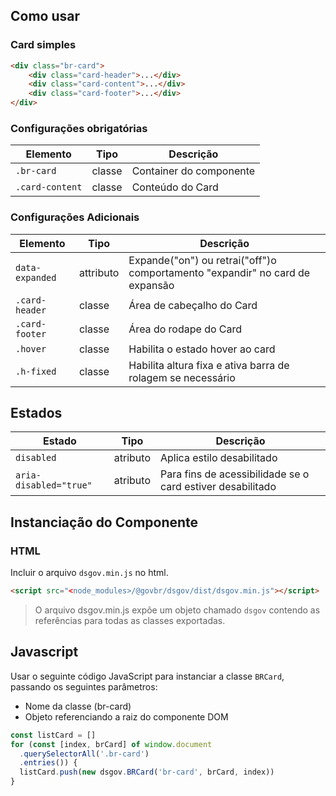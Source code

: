 [version]: # (5.1.7)

## Como usar

### Card simples

```html
<div class="br-card">
    <div class="card-header">...</div>
    <div class="card-content">...</div>
    <div class="card-footer">...</div>
</div>
```

### Configurações obrigatórias

| Elemento        | Tipo   | Descrição               |
| --------------- | ------ | ----------------------- |
| `.br-card`      | classe | Container do componente |
| `.card-content` | classe | Conteúdo do Card        |

### Configurações Adicionais

| Elemento        | Tipo      | Descrição                                                                    |
| --------------- | --------- | ---------------------------------------------------------------------------- |
| `data-expanded` | attributo | Expande("on") ou retrai("off")o comportamento "expandir" no card de expansão |
| `.card-header`  | classe    | Área de cabeçalho do Card                                                    |
| `.card-footer`  | classe    | Área do rodape do Card                                                       |
| `.hover`        | classe    | Habilita o estado hover ao card                                              |
| `.h-fixed`      | classe    | Habilita altura fixa e ativa barra de rolagem se necessário                  |

## Estados

| Estado                 | Tipo     | Descrição                                                  |
| ---------------------- | -------- | ---------------------------------------------------------- |
| `disabled`             | atributo | Aplica estilo desabilitado                                 |
| `aria-disabled="true"` | atributo | Para fins de acessibilidade se o card estiver desabilitado |

## Instanciação do Componente

### HTML

Incluir o arquivo `dsgov.min.js` no html.

```html
<script src="<node_modules>/@govbr/dsgov/dist/dsgov.min.js"></script>
```

> O arquivo dsgov.min.js expõe um objeto chamado `dsgov` contendo as referências para todas as classes exportadas.

## Javascript

Usar o seguinte código JavaScript para instanciar a classe `BRCard`, passando os seguintes parâmetros:

* Nome da classe (br-card)
* Objeto referenciando a raiz do componente DOM

```javascript
const listCard = []
for (const [index, brCard] of window.document
  .querySelectorAll('.br-card')
  .entries()) {
  listCard.push(new dsgov.BRCard('br-card', brCard, index))
}
```
